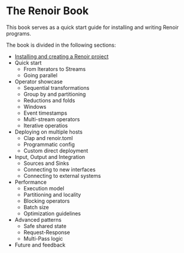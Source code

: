 # The Renoir Book

This book serves as a quick start guide for installing and writing Renoir programs.

The book is divided in the following sections:

- [Installing and creating a Renoir project](0-install/install)
- Quick start
    - From Iterators to Streams
    - Going parallel
- Operator showcase
    - Sequential transformations
    - Group by and partitioning
    - Reductions and folds
    - Windows
    - Event timestamps
    - Multi-stream operators
    - Iterative operatios
- Deploying on multiple hosts
    - Clap and renoir.toml
    - Programmatic config
    - Custom direct deployment
- Input, Output and Integration
    - Sources and Sinks
    - Connecting to new interfaces
    - Connecting to external systems
- Performance
    - Execution model
    - Partitioning and locality
    - Blocking operators
    - Batch size
    - Optimization guidelines
- Advanced patterns
    - Safe shared state
    - Request-Response
    - Multi-Pass logic
- Future and feedback